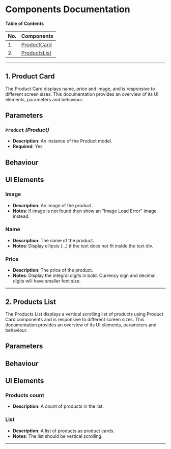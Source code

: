 ﻿# Components Documentation

**Table of Contents**

| No. | Components |
| --- | ----- |
| 1.  | [ProductCard](#product-card) |
| 2.  | [ProductsList](#products-list) |

---

## 1. Product Card

The Product Card displays name, price and image, and is responsive to different screen sizes.
This documentation provides an overview of its UI elements, parameters and behaviour.

## Parameters

### `Product` *(Product)* 

- **Description**: An instance of the Product model.
- **Required**: Yes

## Behaviour

## UI Elements

### Image

- **Description**: An image of the product.
- **Notes**: If image is not found then show an "Image Load Error" image instead.

### Name

- **Description**: The name of the product.
- **Notes**: Display ellipsis (...) if the text does not fit inside the text div.

### Price

- **Description**: The price of the product.
- **Notes**: Display the integral digits in bold. Currency sign and decimal digits will have smaller font size.

---

## 2. Products List

The Products List displays a vertical scrolling list of products using Product Card components 
and is responsive to different screen sizes.
This documentation provides an overview of its UI elements, parameters and behaviour.

## Parameters

## Behaviour

## UI Elements

### Products count

- **Description**: A count of products in the list.

### List

- **Description**: A list of products as product cards.
- **Notes**: The list should be vertical scrolling.

---
